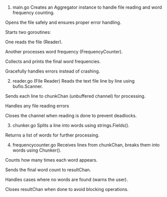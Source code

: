 1. main.go 
Creates an Aggregator instance to handle file reading and word frequency counting.

Opens the file safely and ensures proper error handling.

Starts two goroutines:

One reads the file (Reader).

Another processes word frequency (FrequencyCounter).

Collects and prints the final word frequencies.

Gracefully handles errors instead of crashing.



2. reader.go (File Reader)
Reads the text file line by line using bufio.Scanner.

Sends each line to chunkChan (unbuffered channel) for processing.

Handles any file reading errors 

Closes the channel when reading is done to prevent deadlocks.


3. chunker.go 
Splits a line into words using strings.Fields().

Returns a list of words for further processing.



4. frequencycounter.go 
Receives lines from chunkChan, breaks them into words using Chunker().

Counts how many times each word appears.

Sends the final word count to resultChan.

Handles cases where no words are found (warns the user).

Closes resultChan when done to avoid blocking operations.

